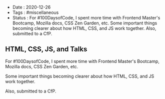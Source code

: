- Date : 2020-12-26
- Tags : #miscellaneous
- Status : For #100DaysofCode, I spent more time with Frontend Master's Bootcamp, Mozilla docs, CSS Zen Garden, etc. Some important things becoming clearer about how HTML, CSS, and JS work together. Also, submitted to a CfP.

## HTML, CSS, JS, and Talks

For #100DaysofCode, I spent more time with Frontend Master's Bootcamp, Mozilla docs, CSS Zen Garden, etc. 

Some important things becoming clearer about how HTML, CSS, and JS work together. 

Also, submitted to a CfP.

